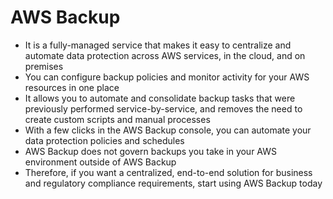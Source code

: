 
# AWS Backup 
- It is a fully-managed service that makes it easy to centralize and automate data protection across AWS services, in 
  the cloud, and on premises
- You can configure backup policies and monitor activity for your AWS resources in one place
- It allows you to automate and consolidate backup tasks that were previously performed service-by-service, and removes 
  the need to create custom scripts and manual processes
- With a few clicks in the AWS Backup console, you can automate your data protection policies and schedules
- AWS Backup does not govern backups you take in your AWS environment outside of AWS Backup
- Therefore, if you want a centralized, end-to-end solution for business and regulatory compliance requirements, start 
  using AWS Backup today